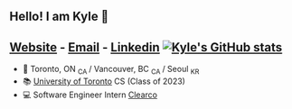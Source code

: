 ## Hello! I am Kyle 👋

[**Website**](https://kyleisoh.com/) - [**Email**](inohkr@gmail.com) - [**Linkedin**](https://www.linkedin.com/in/kyle-inseok-oh/)
[![Kyle's GitHub stats](https://github-readme-stats.vercel.app/api?username=kyleisoh)](https://github.com/anuraghazra/github-readme-stats)
---

* 📍 Toronto, ON <sub> CA </sub> / Vancouver, BC <sub> CA </sub> / Seoul <sub> KR </sub> 
* 📚 [University of Toronto](https://web.cs.toronto.edu/) CS (Class of 2023)
* 💻 Software Engineer Intern [Clearco](https://clear.co/landing/for-founders/?utm_source=google&utm_medium=cpc&utm_campaign=2021_na_google_search_brand_clearco&gclid=CjwKCAiAgbiQBhAHEiwAuQ6BksaYpih1P-5BfdWPzdgNoXYvJPJN-0261BRB0q8g00f9GL1lcVlFBRoCxCgQAvD_BwE)
